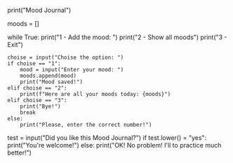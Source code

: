 print("Mood Journal")

moods = []

while True:
    print("1 - Add the mood: ")
    print("2 - Show all moods")
    print("3 - Exit")
    
    choise = input("Choise the option: ")
    if choise == "1":
        mood = input("Enter your mood: ")
        moods.append(mood)
        print("Mood saved!")
    elif choise == "2":
        print(f"Here are all your moods today: {moods}")
    elif choise == "3":
        print("Bye!")
        break
    else:
        print("Please, enter the correct number!")

test = input("Did you like this Mood Journal?")
if test.lower() = "yes":
    print("You're welcome!")
else:
    print("OK! No problem! I'll to practice much better!")
